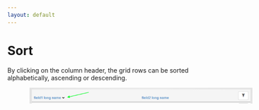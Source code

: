 ```yaml
---
layout: default
---
```


# Sort

By clicking on the column header, the grid rows can be sorted alphabetically, ascending or descending.

<img style="margin-left:50px" src="assets/action-grid-sort.png"/>